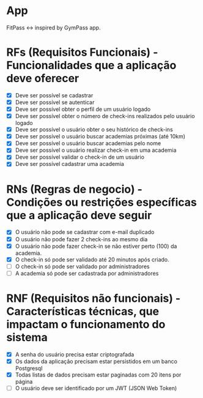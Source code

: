# App

FitPass <-> inspired by GymPass app.

# RFs (Requisitos Funcionais) - Funcionalidades que a aplicação deve oferecer

- [x] Deve ser possível se cadastrar
- [x] Deve ser possível se autenticar
- [x] Deve ser possível obter o perfil de um usuário logado
- [x] Deve ser possível obter o número de check-ins realizados pelo usuário logado
- [x] Deve ser possível o usuário obter o seu histórico de check-ins
- [x] Deve ser possível o usuário buscar academias próximas (até 10km)
- [x] Deve ser possível o usuário buscar academias pelo nome
- [x] Deve ser possível o usuário realizar check-in em uma academia
- [x] Deve ser possível validar o check-in de um usuário
- [x] Deve ser possível cadastrar uma academia

# RNs (Regras de negocio) - Condições ou restrições específicas que a aplicação deve seguir

- [x] O usuário não pode se cadastrar com e-mail duplicado
- [x] O usuário não pode fazer 2 check-ins ao mesmo dia
- [x] O usuário não pode fazer check-in se não estiver perto (100) da academia.
- [x] O check-in só pode ser validado até 20 minutos após criado.
- [ ] O check-in só pode ser validado por administradores
- [ ] A academia só pode ser cadastrada por administradores

# RNF (Requisitos não funcionais) - Características técnicas, que impactam o funcionamento do sistema

- [x] A senha do usuário precisa estar criptografada
- [x] Os dados da aplicação precisam estar persistidos em um banco Postgresql
- [x] Todas listas de dados precisam estar paginadas com 20 itens por página
- [ ] O usuário deve ser identificado por um JWT (JSON Web Token)
